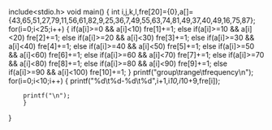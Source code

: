 include<stdio.h>
void main()
{
    int i,j,k,l,fre[20]={0},a[]={43,65,51,27,79,11,56,61,82,9,25,36,7,49,55,63,74,81,49,37,40,49,16,75,87};
    for(i=0;i<25;i++)
    {
        if(a[i]>=0 && a[i]<10)
            fre[1]+=1;
        else if(a[i]>=10 && a[i]<20)
            fre[2]+=1;
        else if(a[i]>=20 && a[i]<30)
            fre[3]+=1;
        else if(a[i]>=30 && a[i]<40)
            fre[4]+=1;
        else if(a[i]>=40 && a[i]<50)
            fre[5]+=1;
        else if(a[i]>=50 && a[i]<60)
            fre[6]+=1;
        else if(a[i]>=60 && a[i]<70)
            fre[7]+=1;
        else if(a[i]>=70 && a[i]<80)
            fre[8]+=1;
        else if(a[i]>=80 && a[i]<90)
            fre[9]+=1;
        else if(a[i]>=90 && a[i]<100)
            fre[10]+=1;
    }
        printf("group\trange\tfrequency\n");
        for(i=0;i<10;i++)
        {
        printf("%d\t%d-%d\t%d",i+1,i*10,i*10+9,fre[i]);

        printf("\n");
        }

}
